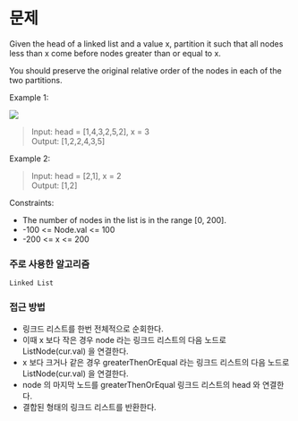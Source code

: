 # 문제

Given the head of a linked list and a value x, partition it such that all nodes less than x come before nodes greater than or equal to x.

You should preserve the original relative order of the nodes in each of the two partitions.

Example 1:

![](https://velog.velcdn.com/images/qmflf556/post/c98a49db-5972-4993-ab33-e1b7a67c6524/image.png)

> Input: head = [1,4,3,2,5,2], x = 3 <br>Output: [1,2,2,4,3,5]

Example 2:

> Input: head = [2,1], x = 2 <br>Output: [1,2]

Constraints:

- The number of nodes in the list is in the range [0, 200].
- -100 <= Node.val <= 100
- -200 <= x <= 200

### 주로 사용한 알고리즘

`Linked List`

### 접근 방법

- 링크드 리스트를 한번 전체적으로 순회한다.
- 이때 x 보다 작은 경우 node 라는 링크드 리스트의 다음 노드로 ListNode(cur.val) 을 연결한다.
- x 보다 크거나 같은 경우 greaterThenOrEqual 라는 링크드 리스트의 다음 노드로 ListNode(cur.val) 을 연결한다.
- node 의 마지막 노드를 greaterThenOrEqual 링크드 리스트의 head 와 연결한다.
- 결합된 형태의 링크드 리스트를 반환한다.
